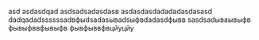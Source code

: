 asd
asdasdqad
asdsadsadasdasв
asdasdasdadadadasdasasd
dadqadadssssssadвфыdsadasываdsыфвdadasdфывв
sasdsadываывыфв
фывыфввфывыфв
фывфыввфвцйуцйу
